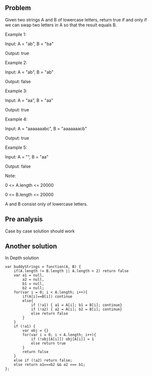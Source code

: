 ## Problem

Given two strings A and B of lowercase letters, return true if and only if we can swap two letters in A so that the result equals B.

Example 1:

Input: A = "ab", B = "ba"

Output: true

Example 2:

Input: A = "ab", B = "ab"

Output: false

Example 3:

Input: A = "aa", B = "aa"

Output: true

Example 4:

Input: A = "aaaaaaabc", B = "aaaaaaacb"

Output: true

Example 5:

Input: A = "", B = "aa"

Output: false

Note:

0 <= A.length <= 20000

0 <= B.length <= 20000

A and B consist only of lowercase letters.

## Pre analysis

Case by case solution should work

## Another solution

In Depth solution

    var buddyStrings = function(A, B) {
        if(A.length != B.length || A.length < 2) return false
        var a1 = null,
            a2 = null,
            b1 = null,
            b2 = null;
        for(var i = 0; i < A.length; i++){
            if(A[i]==B[i]) continue
            else{
                if (!a1) { a1 = A[i]; b1 = B[i]; continue}
                if (!a2) { a2 = A[i]; b2 = B[i]; continue}
                else return false
            }
        }
        if (!a1) {
            var obj = {}
            for(var i = 0; i < A.length; i++){
                if (!obj[A[i]]) obj[A[i]] = 1
                else return true
            }
            return false
        }
        else if (!a2) return false;
        else return a1===b2 && a2 === b1;
    };
